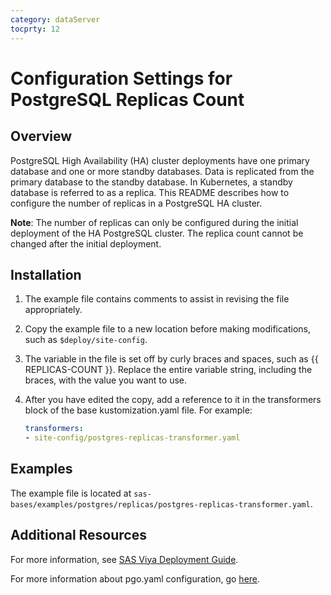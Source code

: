 ```yaml
---
category: dataServer
tocprty: 12
---
```


# Configuration Settings for PostgreSQL Replicas Count

## Overview

PostgreSQL High Availability (HA) cluster deployments have one primary database
and one or more standby databases. Data is replicated from the primary database
to the standby database. In Kubernetes, a standby database is referred to as
a replica. This README describes how to configure the number of replicas in
a PostgreSQL HA cluster.

**Note**: The number of replicas can only be configured during the initial deployment 
of the HA PostgreSQL cluster. The replica count cannot be changed after the initial deployment.

## Installation

1. The example file contains comments to assist in revising the file
   appropriately.

2. Copy the example file to a new location before making modifications, such as
   `$deploy/site-config`.

3. The variable in the file is set off by curly braces and spaces, such as
   {{ REPLICAS-COUNT }}. Replace the entire variable string, including the
   braces, with the value you want to use.

4. After you have edited the copy, add a reference to it in the transformers
   block of the base kustomization.yaml file. For example:

   ```yaml
   transformers:
   - site-config/postgres-replicas-transformer.yaml
   ```

## Examples

The example file is located at
`sas-bases/examples/postgres/replicas/postgres-replicas-transformer.yaml`.

## Additional Resources

For more information, see
[SAS Viya Deployment Guide](http://documentation.sas.com/?cdcId=itopscdc&cdcVersion=default&docsetId=dplyml0phy0dkr&docsetTarget=titlepage.htm&locale=en).

For more information about pgo.yaml configuration, go
[here](https://access.crunchydata.com/documentation/postgres-operator/latest/configuration/pgo-yaml-configuration/).
